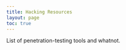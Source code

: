 ```yaml
---
title: Hacking Resources
layout: page
toc: true
---
```


List of penetration-testing tools and whatnot.

